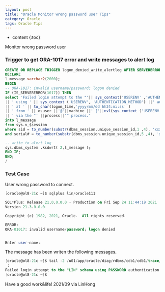 ```yaml
---
layout: post
title: "Oracle Monitor wrong password user Tips"
category: Oracle
tags: Oracle Tips
---
```


* content
{:toc}


Monitor wrong password user


### Trigger to get ORA-1017 error and write messages to alert log

```sql
CREATE OR REPLACE TRIGGER logon_denied_write_alertlog AFTER SERVERERROR ON DATABASE
DECLARE
l_message varchar2(2000);
BEGIN
-- ORA-1017: invalid username/password; logon denied
IF (IS_SERVERERROR(1017)) THEN
select 'Failed login attempt to the "'|| sys_context('USERENV' ,'AUTHENTICATED_IDENTITY') ||'" schema'
|| ' using ' || sys_context ('USERENV', 'AUTHENTICATION_METHOD') ||' authentication'
|| ' at ' || to_char(logon_time,'yyyy/mm/dd hh24:mi:ss' )
|| ' from ' || osuser ||'@'||machine ||' ['||nvl(sys_context ('USERENV', 'IP_ADDRESS'),'Unknown IP')||']'
|| ' via the "' ||process||'" process.'
into l_message
from sys.v_$session
where sid = to_number(substr(dbms_session.unique_session_id,1 ,4), 'xxxx')
and serial# = to_number(substr(dbms_session.unique_session_id,5 ,4), 'xxxx');

-- write to alert log
sys.dbms_system .ksdwrt( 2,l_message );
END IF;
END;
/
```

### Test Case

User wrong password to connect.

```sql
[oracle@ol8-21c ~]$ sqlplus lin/oracle111

SQL*Plus: Release 21.0.0.0.0 - Production on Fri Sep 24 11:44:19 2021
Version 21.3.0.0.0

Copyright (c) 1982, 2021, Oracle.  All rights reserved.

ERROR:
ORA-01017: invalid username/password; logon denied


Enter user-name: 
```

The message has been writen the following messages.
```sql
[oracle@ol8-21c ~]$ tail -2 /u01/app/oracle/diag/rdbms/cdb1/cdb1/trace/alert_cdb1.log 
 : 
Failed login attempt to the "LIN" schema using PASSWORD authentication at 2021/09/24 11:44:21 from oracle@ol8-21c [Unknown IP] via the "282220" process.
[oracle@ol8-21c ~]$ 
```


Have a good work&life! 2021/09 via LinHong

